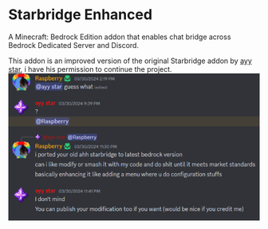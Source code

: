 # Starbridge Enhanced

A Minecraft: Bedrock Edition addon that enables chat bridge across Bedrock Dedicated Server and Discord. 

This addon is an improved version of the original Starbridge addon by [ayy star](https://starstudios.tech/), i have his permission to continue the project.<br>![permission proof](screenies/image.png)